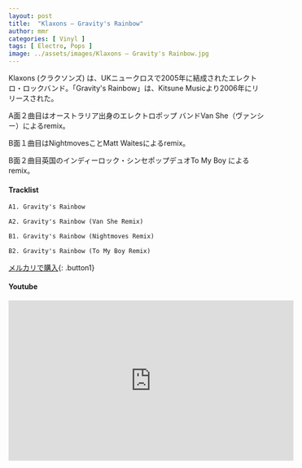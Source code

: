 ```yaml
---
layout: post
title:  "Klaxons – Gravity's Rainbow"
author: mmr
categories: [ Vinyl ]
tags: [ Electro, Pops ]
image: ../assets/images/Klaxons – Gravity's Rainbow.jpg
---
```


Klaxons (クラクソンズ) は、UKニュークロスで2005年に結成されたエレクトロ・ロックバンド。「Gravity's Rainbow」は、Kitsune Musicより2006年にリリースされた。

A面２曲目はオーストラリア出身のエレクトロポップ バンドVan She（ヴァンシー）によるremix。

B面１曲目はNightmovesことMatt Waitesによるremix。

B面２曲目英国のインディーロック・シンセポップデュオTo My Boy によるremix。

#### Tracklist
```md
A1. Gravity's Rainbow

A2. Gravity's Rainbow (Van She Remix)

B1. Gravity's Rainbow (Nightmoves Remix)

B2. Gravity's Rainbow (To My Boy Remix)
```

[メルカリで購入](https://jp.mercari.com/item/m93108155500?afid=6142608987){: .button1}

#### Youtube
<iframe width="560" height="315" src="https://www.youtube.com/embed/qDrctb2BzLg?si=5lsSD78Blix0WIcz" title="YouTube video player" frameborder="0" allow="accelerometer; autoplay; clipboard-write; encrypted-media; gyroscope; picture-in-picture; web-share" referrerpolicy="strict-origin-when-cross-origin" allowfullscreen></iframe>